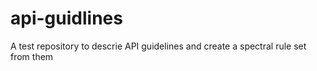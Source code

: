 # api-guidlines
A test repository to descrie API guidelines and create a spectral rule set from them
